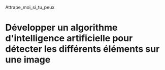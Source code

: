 Attrape_moi_si_tu_peux
# Développer un algorithme d'intelligence artificielle pour détecter les différents éléments sur une image

